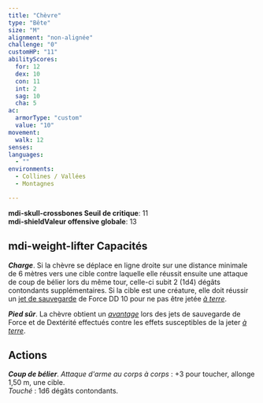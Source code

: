 ```yaml
---
title: "Chèvre"
type: "Bête"
size: "M"
alignment: "non-alignée"
challenge: "0"
customHP: "11"
abilityScores:
  for: 12
  dex: 10
  con: 11
  int: 2
  sag: 10
  cha: 5
ac:
  armorType: "custom"
  value: "10"
movement:
  walk: 12
senses:
languages:
  - ""
environments:
  - Collines / Vallées
  - Montagnes

---
```

**<v-icon>mdi-skull-crossbones</v-icon> Seuil de critique**: 11        
**<v-icon>mdi-shield</v-icon>Valeur offensive globale**: 13      
## <v-icon>mdi-weight-lifter</v-icon> Capacités
_**Charge**_. Si la chèvre se déplace en ligne droite sur une distance minimale de 6 mètres vers une cible contre laquelle elle réussit ensuite une attaque de coup de bélier lors du même tour, celle-ci subit 2 (1d4) dégâts contondants supplémentaires. Si la cible est une créature, elle doit réussir un [jet de sauvegarde](/utiliser-les-caracteristiques/#jets-de-sauvegarde) de Force DD 10 pour ne pas être jetée [_à terre_](/gerer-la-sante-du-personnage/#a-terre).

_**Pied sûr**_. La chèvre obtient un [_avantage_](/utiliser-les-caracteristiques/#avantage-et-desavantage) lors des jets de sauvegarde de Force et de Dextérité effectués contre les effets susceptibles de la jeter [_à terre_](/gerer-la-sante-du-personnage/#a-terre).

## Actions
_**Coup de bélier**_. _Attaque d'arme au corps à corps_ : +3 pour toucher, allonge 1,50 m, une cible.  
_Touché_ : 1d6 dégâts contondants.
